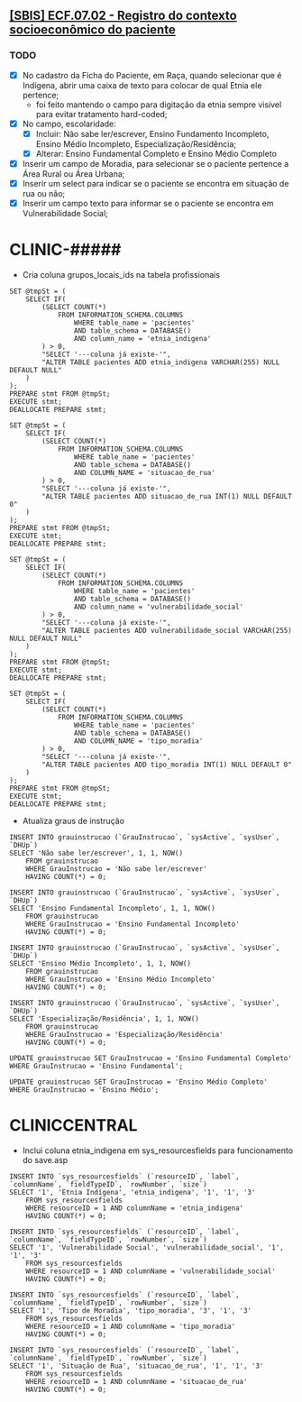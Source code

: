 ## [[SBIS] ECF.07.02 - Registro do contexto socioeconômico do paciente](https://feegow.atlassian.net/browse/PRO-149)

### TODO
- [x] No cadastro da Ficha do Paciente, em Raça, quando selecionar que é Indígena, abrir uma caixa de texto para colocar de qual Etnia ele pertence;
  - foi feito mantendo o campo para digitação da etnia sempre visível para evitar tratamento hard-coded;
- [x] No campo, escolaridade:
    - [x] Incluir: Não sabe ler/escrever, Ensino Fundamento Incompleto, Ensino Médio Incompleto, Especialização/Residência;
    - [x] Alterar: Ensino Fundamental Completo e Ensino Médio Completo
- [x] Inserir um campo de Moradia, para selecionar se o paciente pertence a Área Rural ou Área Urbana;
- [x] Inserir um select para indicar se o paciente se encontra em situação de rua ou não;
- [x] Inserir um campo texto para informar se o paciente se encontra em Vulnerabilidade Social;

CLINIC-#####
=====
- Cria coluna grupos_locais_ids na tabela profissionais
```
SET @tmpSt = ( 
    SELECT IF( 
        (SELECT COUNT(*) 
            FROM INFORMATION_SCHEMA.COLUMNS 
                WHERE table_name = 'pacientes' 
                AND table_schema = DATABASE() 
                AND column_name = 'etnia_indigena' 
        ) > 0,
        "SELECT '---coluna já existe-'",
        "ALTER TABLE pacientes ADD etnia_indigena VARCHAR(255) NULL DEFAULT NULL"
    )
);
PREPARE stmt FROM @tmpSt;
EXECUTE stmt;
DEALLOCATE PREPARE stmt;

SET @tmpSt = ( 
    SELECT IF( 
        (SELECT COUNT(*) 
            FROM INFORMATION_SCHEMA.COLUMNS 
                WHERE table_name = 'pacientes' 
                AND table_schema = DATABASE() 
                AND COLUMN_NAME = 'situacao_de_rua' 
        ) > 0,
        "SELECT '---coluna já existe-'",
        "ALTER TABLE pacientes ADD situacao_de_rua INT(1) NULL DEFAULT 0"
    )
);
PREPARE stmt FROM @tmpSt;
EXECUTE stmt;
DEALLOCATE PREPARE stmt;

SET @tmpSt = ( 
    SELECT IF( 
        (SELECT COUNT(*) 
            FROM INFORMATION_SCHEMA.COLUMNS 
                WHERE table_name = 'pacientes' 
                AND table_schema = DATABASE() 
                AND column_name = 'vulnerabilidade_social' 
        ) > 0,
        "SELECT '---coluna já existe-'",
        "ALTER TABLE pacientes ADD vulnerabilidade_social VARCHAR(255) NULL DEFAULT NULL"
    )
);
PREPARE stmt FROM @tmpSt;
EXECUTE stmt;
DEALLOCATE PREPARE stmt;

SET @tmpSt = ( 
    SELECT IF( 
        (SELECT COUNT(*) 
            FROM INFORMATION_SCHEMA.COLUMNS 
                WHERE table_name = 'pacientes' 
                AND table_schema = DATABASE() 
                AND COLUMN_NAME = 'tipo_moradia' 
        ) > 0,
        "SELECT '---coluna já existe-'",
        "ALTER TABLE pacientes ADD tipo_moradia INT(1) NULL DEFAULT 0"
    )
);
PREPARE stmt FROM @tmpSt;
EXECUTE stmt;
DEALLOCATE PREPARE stmt;
```

- Atualiza graus de instrução
```
INSERT INTO grauinstrucao (`GrauInstrucao`, `sysActive`, `sysUser`, `DHUp`) 
SELECT 'Não sabe ler/escrever', 1, 1, NOW() 
	FROM grauinstrucao
	WHERE GrauInstrucao = 'Não sabe ler/escrever' 
	HAVING COUNT(*) = 0;
	
INSERT INTO grauinstrucao (`GrauInstrucao`, `sysActive`, `sysUser`, `DHUp`) 
SELECT 'Ensino Fundamental Incompleto', 1, 1, NOW() 
	FROM grauinstrucao
	WHERE GrauInstrucao = 'Ensino Fundamental Incompleto' 
	HAVING COUNT(*) = 0;
	
INSERT INTO grauinstrucao (`GrauInstrucao`, `sysActive`, `sysUser`, `DHUp`) 
SELECT 'Ensino Médio Incompleto', 1, 1, NOW() 
	FROM grauinstrucao
	WHERE GrauInstrucao = 'Ensino Médio Incompleto' 
	HAVING COUNT(*) = 0;
	
INSERT INTO grauinstrucao (`GrauInstrucao`, `sysActive`, `sysUser`, `DHUp`) 
SELECT 'Especialização/Residência', 1, 1, NOW() 
	FROM grauinstrucao
	WHERE GrauInstrucao = 'Especialização/Residência' 
	HAVING COUNT(*) = 0;
	
UPDATE grauinstrucao SET GrauInstrucao = 'Ensino Fundamental Completo' 
WHERE GrauInstrucao = 'Ensino Fundamental';

UPDATE grauinstrucao SET GrauInstrucao = 'Ensino Médio Completo' 
WHERE GrauInstrucao = 'Ensino Médio';
```

CLINICCENTRAL
=====
- Inclui coluna etnia_indigena em sys_resourcesfields para funcionamento do save.asp
```
INSERT INTO `sys_resourcesfields` (`resourceID`, `label`, `columnName`, `fieldTypeID`, `rowNumber`, `size`) 
SELECT '1', 'Etnia Indígena', 'etnia_indigena', '1', '1', '3'
	FROM sys_resourcesfields 
	WHERE resourceID = 1 AND columnName = 'etnia_indigena'
	HAVING COUNT(*) = 0;

INSERT INTO `sys_resourcesfields` (`resourceID`, `label`, `columnName`, `fieldTypeID`, `rowNumber`, `size`) 
SELECT '1', 'Vulnerabilidade Social', 'vulnerabilidade_social', '1', '1', '3'
	FROM sys_resourcesfields 
	WHERE resourceID = 1 AND columnName = 'vulnerabilidade_social'
	HAVING COUNT(*) = 0;
	
INSERT INTO `sys_resourcesfields` (`resourceID`, `label`, `columnName`, `fieldTypeID`, `rowNumber`, `size`) 
SELECT '1', 'Tipo de Moradia', 'tipo_moradia', '3', '1', '3'
	FROM sys_resourcesfields 
	WHERE resourceID = 1 AND columnName = 'tipo_moradia'
	HAVING COUNT(*) = 0;
	
INSERT INTO `sys_resourcesfields` (`resourceID`, `label`, `columnName`, `fieldTypeID`, `rowNumber`, `size`) 
SELECT '1', 'Situação de Rua', 'situacao_de_rua', '1', '1', '3'
	FROM sys_resourcesfields 
	WHERE resourceID = 1 AND columnName = 'situacao_de_rua'
	HAVING COUNT(*) = 0;
```
